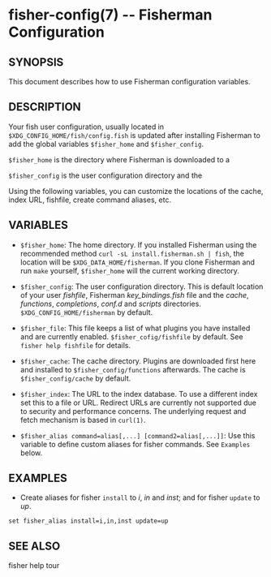 fisher-config(7) -- Fisherman Configuration
===========================================

## SYNOPSIS

This document describes how to use Fisherman configuration variables.

## DESCRIPTION

Your fish user configuration, usually located in `$XDG_CONFIG_HOME/fish/config.fish` is updated after installing Fisherman to add the global variables `$fisher_home` and `$fisher_config`.

`$fisher_home` is the directory where Fisherman is downloaded to a

`$fisher_config` is the user configuration directory and the

Using the following variables, you can customize the locations of the cache, index URL, fishfile, create command aliases, etc.

## VARIABLES

* `$fisher_home`:
    The home directory. If you installed Fisherman using the recommended method `curl -sL install.fisherman.sh | fish`, the location will be `$XDG_DATA_HOME/fisherman`. If you clone Fisherman and run `make` yourself, `$fisher_home` will the current working directory.

* `$fisher_config`:
    The user configuration directory. This is default location of your user *fishfile*, Fisherman *key_bindings.fish* file and the *cache*, *functions*, *completions*, *conf.d* and *scripts* directories. `$XDG_CONFIG_HOME/fisherman` by default.

* `$fisher_file`:
    This file keeps a list of what plugins you have installed and are currently enabled. `$fisher_cofig/fishfile` by default. See `fisher help fishfile` for details.

* `$fisher_cache`:
    The cache directory. Plugins are downloaded first here and installed to `$fisher_config/functions` afterwards. The cache is `$fisher_config/cache` by default.

* `$fisher_index`:
    The URL to the index database. To use a different index set this to a file or URL. Redirect URLs are currently not supported due to security and performance concerns. The underlying request and fetch mechanism is based in `curl(1)`.

* `$fisher_alias command=alias[,...] [command2=alias[,...]]`:
    Use this variable to define custom aliases for fisher commands. See `Examples` below.

## EXAMPLES

* Create aliases for fisher `install` to *i*, *in* and *inst*; and for fisher `update` to *up*.

```
set fisher_alias install=i,in,inst update=up
```

## SEE ALSO

fisher help tour
